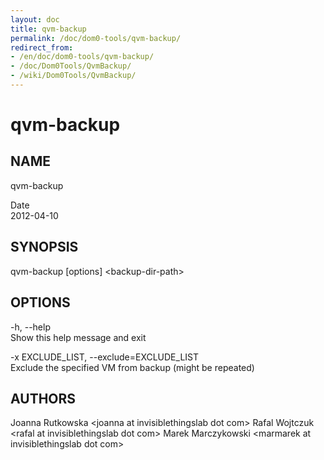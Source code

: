 ```yaml
---
layout: doc
title: qvm-backup
permalink: /doc/dom0-tools/qvm-backup/
redirect_from:
- /en/doc/dom0-tools/qvm-backup/
- /doc/Dom0Tools/QvmBackup/
- /wiki/Dom0Tools/QvmBackup/
---
```


qvm-backup
==========

NAME
----

qvm-backup

Date  
2012-04-10

SYNOPSIS
--------

qvm-backup [options] \<backup-dir-path\>

OPTIONS
-------

-h, --help  
Show this help message and exit

-x EXCLUDE\_LIST, --exclude=EXCLUDE\_LIST  
Exclude the specified VM from backup (might be repeated)

AUTHORS
-------

Joanna Rutkowska \<joanna at invisiblethingslab dot com\>
Rafal Wojtczuk \<rafal at invisiblethingslab dot com\>
Marek Marczykowski \<marmarek at invisiblethingslab dot com\>
